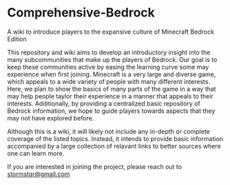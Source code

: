 # Comprehensive-Bedrock
A wiki to introduce players to the expansive culture of Minecraft Bedrock Edition

This repository and wiki aims to develop an introductory insight into the many subcommunities that make up the players of Bedrock. Our goal is to keep these communities active by easing the learning curve some may experience when first joining. Minecraft is a very large and diverse game, which appeals to a wide variety of people with many different interests. Here, we plan to show the basics of many parts of the game in a way that may help people taylor their experience in a manner that appeals to their interests. Additionally, by providing a centralized basic repository of Bedrock information, we hope to guide players towards aspects that they may not have explored before. 

Although this is a wiki, it will likely not include any in-depth or complete coverage of the listed topics. Instead, it intends to provide basic information accompanied by a large collection of relavant links to better sources where one can learn more.




If you are interested in joining the project, please reach out to stormstqr@gmail.com
